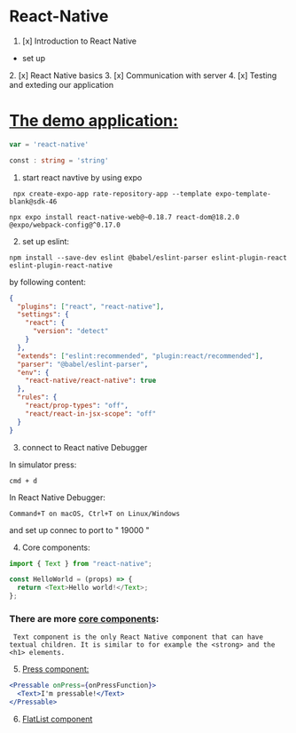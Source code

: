 # React-Native

1. [x] Introduction to React Native
<ul>
<li>set up

 </li>
 </ul>
2. [x] React Native basics
3. [x] Communication with server
4. [x] Testing and exteding our application

<h1> <a href =''>
The demo application:
 </a> </h1>

```javascript
var = 'react-native'
```

```typescript
const : string = 'string'
```

1. start react navtive by using <a>expo </a>

```terminal
 npx create-expo-app rate-repository-app --template expo-template-blank@sdk-46
```

```terminal
npx expo install react-native-web@~0.18.7 react-dom@18.2.0 @expo/webpack-config@^0.17.0
```

2. set up eslint:

```terminal
npm install --save-dev eslint @babel/eslint-parser eslint-plugin-react eslint-plugin-react-native
```

by following content:

```json
{
  "plugins": ["react", "react-native"],
  "settings": {
    "react": {
      "version": "detect"
    }
  },
  "extends": ["eslint:recommended", "plugin:react/recommended"],
  "parser": "@babel/eslint-parser",
  "env": {
    "react-native/react-native": true
  },
  "rules": {
    "react/prop-types": "off",
    "react/react-in-jsx-scope": "off"
  }
}
```

3. connect to React native Debugger

In simulator press:

```
cmd + d
```

In React Native Debugger:

```
Command+T on macOS, Ctrl+T on Linux/Windows
```

and set up connec to port to " 19000 "

4. Core components:

```javascript
import { Text } from "react-native";

const HelloWorld = (props) => {
  return <Text>Hello world!</Text>;
};
```

### There are more <a href='https://reactnative.dev/docs/components-and-apis'> core components</a>:

```
 Text component is the only React Native component that can have textual children. It is similar to for example the <strong> and the <h1> elements.
```

5.  <a href='https://reactnative.dev/docs/pressable'> Press component: </a>

```jsx padded
<Pressable onPress={onPressFunction}>
  <Text>I'm pressable!</Text>
</Pressable>
```


6. <a href='https://reactnative.dev/docs/flatlist'> FlatList component</a>
